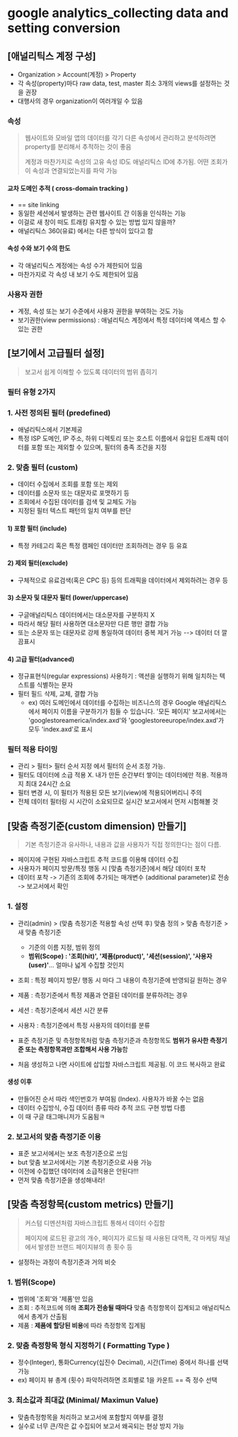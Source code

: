 # google analytics_collecting data and setting conversion

## [애널리틱스 계정 구성]

- Organization > Account(계정) > Property
- 각 속성(property)마다 raw data, test, master  최소 3개의 views를 설정하는 것을 권장
- 대행사의 경우 organization이 여러개일 수 있음



### 속성

> 웹사이트와 모바일 앱의 데이터를 각기 다른 속성에서 관리하고 분석하려면 property를 분리해서 추적하는 것이 좋음
>
> 계정과 마찬가지로 속성의 고유 속성 ID도 애널리틱스 ID에 추가됨. 어떤 조회가 이 속성과 연결되었는지를 파악 가능

#### 교차 도메인 추적 ( cross-domain tracking )

- == site linking 
- 동일한 세션에서 발생하는 관련 웹사이트 간 이동을 인식하는 기능
- 이걸로 새 창이 떠도 트래킹 유지할 수 있는 방법 있지 않을까?
- 애널리틱스 360(유료) 에서는 다른 방식이 있다고 함



#### 속성 수와 보기 수의 한도

- 각 애널리틱스 계정에는 속성 수가 제한되어 있음
- 마찬가지로 각 속성 내 보기 수도 제한되어 있음



### 사용자 권한

- 계정, 속성 또는 보기 수준에서 사용자 권한을 부여하는 것도 가능
- 보기권한(view permissions) : 애널리틱스 계정에서 특정 데이터에 액세스 할 수 있는 권한





## [보기에서 고급필터 설정]

> 보고서 쉽게 이해할 수 있도록 데이터의 범위 좁히기

### 필터 유형 2가지

### 1. 사전 정의된 필터 (predefined)

- 애널리틱스에서 기본제공
- 특정 ISP 도메인, IP 주소, 하위 디렉토리 또는 호스트 이름에서 유입된 트래픽 데이터를 포함 또는 제외할 수 있으며, 필터의 충족 조건을 지정

### 2. 맞춤 필터 (custom)

- 데이터 수집에서 조회를 포함 또는 제외
- 데이터를 소문자 또는 대문자로 포맷하기 등
- 조회에서 수집된 데이터를 검색 및 교체도 가능
- 지정된 필터 텍스트 패턴의 일치 여부를 판단

#### 1) 포함 필터 (include)

- 특정 카테고리 혹은 특정 캠페인 데이터만 조회하려는 경우 등 유효

#### 2) 제외 필터(exclude)

- 구체적으로 유료검색(혹은 CPC 등) 등의 트래픽을 데이터에서 제외하려는 경우 등

#### 3) 소문자 및 대문자 필터 (lower/uppercase)

- 구글애널리틱스 데이터에서는 대소문자를 구분하지 X
- 따라서 해당 필터 사용하면 대소문자만 다른 행만 결합 가능
- 또는 소문자 또는 대문자로 강제 통일하여 데이터 중복 제거 가능 --> 데이터 더 깔끔표시

#### 4) 고급 필터(advanced)

- 정규표현식(regular expressions) 사용하기 : 액션을 실행하기 위해 일치하는 텍스트를 식별하는 문자
- 필터 필드 삭제, 교체, 결합 가능 
  - ex) 여러 도메인에서 데이터를 수집하는 비즈니스의 경우 Google 애널리틱스에서 페이지 이름을 구분하기가 힘들 수 있습니다. '모든 페이지' 보고서에서는 'googlestoreamerica/index.axd'와 'googlestoreeurope/index.axd'가 모두 'index.axd'로 표시



### 필터 적용 타이밍

- 관리 > 필터> 필터 순서 지정 에서 필터의 순서 조정 가능. 
- 필터도 데이터에 소급 적용 X. 내가 만든 순간부터 쌓이는 데이터에만 적용. 적용까지 최대 24시간 소요
- 필터 변경 시, 이 필터가 적용된 모든 보기(view)에 적용되어버리니 주의
- 전체 데이터 필터링 시 시간이 소요되므로 실시간 보고서에서 먼저 시험해볼 것



## [맞춤 측정기준(custom dimension) 만들기]

> 기본 측정기준과 유사하나, 내용과 값을 사용자가 직접 정의한다는 점이 다름.

- 페이지에 구현된 자바스크립트 추적 코드를 이용해 데이터 수집
- 사용자가 페이지 방문/특정 행동 시 [맞춤 측정기준]에서 해당 데이터 포착
- 데이터 포착 -> 기존의 조회에 추가되는 매개변수 (additional parameter)로 전송 -> 보고서에서 확인

### 1. 설정

- 관리(admin) > (맞춤 측정기준 적용할 속성 선택 후) 맞춤 정의 > 맞춤 측정기준 > 새 맞춤 측정기준
  - 기준의 이름 지정, 범위 정의
  - **범위(Scope) :  '조회(hit)', '제품(product)', '세션(session)', '사용자(user)'**... 얼마나 넓게 수집할 것인지
- 조회 : 특정 페이지 방문/ 행동 시 마다 그 내용이 측정기준에 반영되길 원하는 경우
- 제품 : 측정기준에서 특정 제품과 연결된 데이터를 분류하려는 경우
- 세션 : 측정기준에서 세션 시간 분류
- 사용자 : 측정기준에서 특정 사용자의 데이터를 분류

- 표준 측정기준 및 측정항목처럼 맞춤 측정기준과 측정항목도 **범위가 유사한 측정기준 또는 측정항목과만 조합해서 사용 가능**함
- 처음 생성하고 나면 사이트에 삽입할 자바스크립트 제공됨. 이 코드 복사하고 완료

#### 생성 이후

- 만들어진 순서 따라 색인번호가 부여됨 (Index). 사용자가 바꿀 수는 없음
- 데이터 수집방식, 수집 데이터 종류 따라 추적 코드 구현 방법 다름
- 이 때 구글 태그매니저가 도움됨ㅋ

### 2. 보고서의 맞춤 측정기준 이용

- 표준 보고서에서는 보조 측정기준으로 쓰임
- but 맞춤 보고서에서는 기본 측정기준으로 사용 가능
- 이전에 수집했던 데이터에 소급적용은 안된다!!! 
- 먼저 맞춤 측정기준을 생성해내라!



## [맞춤 측정항목(custom metrics) 만들기]

> 커스텀 디멘션처럼 자바스크립트 통해서 데이터 수집함
>
> 페이지에 로드된 광고의 개수, 페이지가 로드될 때 사용된 대역폭, 각 마케팅 채널에서 발생한 브랜드 페이지뷰의 총 횟수 등

- 설정하는 과정이 측정기준과 거의 비슷

### 1. 범위(Scope)

- 범위에 '조회'와 '제품'만 있음
- 조회 : 추적코드에 의해 **조회가 전송될 때마다** 맞춤 측정항목이 집계되고 애널리틱스에서 총계가 산출됨
- 제품 : **제품에 할당된 비용**에 따라 측정항목 집계됨

### 2. 맞춤 측정항목 형식 지정하기 ( Formatting Type )

- 정수(Integer), 통화Currency(십진수 Decimal), 시간(Time) 중에서 하나를 선택 가능
- ex) 페이지 뷰 총계 (횟수) 파악하려하면 조회별로 1을 카운트 == 즉 정수 선택

### 3. 최소값과 최대값 (Minimal/ Maximun Value)

- 맞춤측정항목을 처리하고 보고서에 포함할지 여부를 결정
- 실수로 너무 큰/작은 값 수집되어 보고서 왜곡되는 현상 방지 가능









